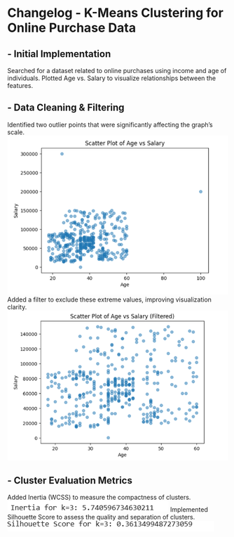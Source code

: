 # Changelog - K-Means Clustering for Online Purchase Data
## - Initial Implementation
Searched for a dataset related to online purchases using income and age of individuals.
Plotted Age vs. Salary to visualize relationships between the features.
## - Data Cleaning & Filtering
Identified two outlier points that were significantly affecting the graph’s scale.
  ![image alt](https://github.com/Omorusi/-k-Means-Clustering/blob/main/Screenshot%202025-03-03%20224209.png?raw=true)
Added a filter to exclude these extreme values, improving visualization clarity.
  ![image alt](https://github.com/Omorusi/-k-Means-Clustering/blob/main/Screenshot%202025-03-03%20135012.png?raw=true)
## - Cluster Evaluation Metrics
Added Inertia (WCSS) to measure the compactness of clusters.
  ![image alt](https://github.com/Omorusi/-k-Means-Clustering/blob/main/Screenshot%202025-03-03%20224549.png?raw=true)
Implemented Silhouette Score to assess the quality and separation of clusters.
 ![image alt](https://github.com/Omorusi/-k-Means-Clustering/blob/main/Screenshot%202025-03-03%20224555.png?raw=true)
